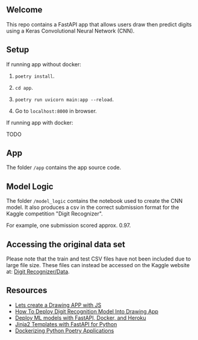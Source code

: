 ## Welcome

This repo contains a FastAPI app that allows users draw then predict digits using a Keras Convolutional Neural Network (CNN).

## Setup

If running app without docker:

1) `poetry install`.

2) `cd app`.

3) `poetry run uvicorn main:app --reload`.

4) Go to `localhost:8000` in browser.

If running app with docker:

TODO

## App

The folder `/app` contains the app source code.

## Model Logic

The folder `/model_logic` contains the notebook used to create the CNN model. It also produces a csv in the correct submission format for the Kaggle competition "Digit Recognizer".

For example, one submission scored approx. 0.97.

## Accessing the original data set

Please note that the train and test CSV files have not been included due to large file size. These files can instead be accessed on the Kaggle website at: [Digit Recognizer/Data](https://www.kaggle.com/competitions/digit-recognizer/data).

## Resources

- [Lets create a Drawing APP with JS](https://dev.to/0shuvo0/lets-create-a-drawing-app-with-js-4ej3)
- [How To Deploy Digit Recognition Model Into Drawing App](https://medium.com/analytics-vidhya/how-to-deploy-digit-recognition-model-into-drawing-app-6e59f82a199c)
- [Deploy ML models with FastAPI, Docker, and Heroku](https://www.youtube.com/watch?v=h5wLuVDr0oc&list=WL&index=3)
- [Jinja2 Templates with FastAPI for Python](https://www.youtube.com/watch?v=IxXtDOI9RUo)
- [Dockerizing Python Poetry Applications](https://medium.com/@harpalsahota/dockerizing-python-poetry-applications-1aa3acb76287)